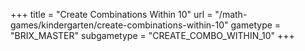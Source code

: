 +++
title = "Create Combinations Within 10"
url = "/math-games/kindergarten/create-combinations-within-10"
gametype = "BRIX_MASTER"
subgametype = "CREATE_COMBO_WITHIN_10"
+++